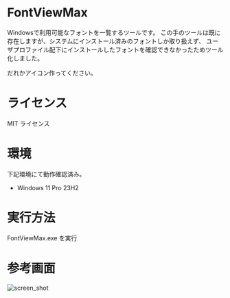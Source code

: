 # FontViewMax
Windowsで利用可能なフォントを一覧するツールです。
この手のツールは既に存在しますが、システムにインストール済みのフォントしか取り扱えず、
ユーザプロファイル配下にインストールしたフォントを確認できなかったためツール化しました。

だれかアイコン作ってください。

# ライセンス
MIT ライセンス

# 環境
下記環境にて動作確認済み。

* Windows 11 Pro 23H2

# 実行方法
FontViewMax.exe を実行

# 参考画面
![screen_shot](https://github.com/user-attachments/assets/1637dbee-bc04-44a9-93ab-f11473b87eb0)
